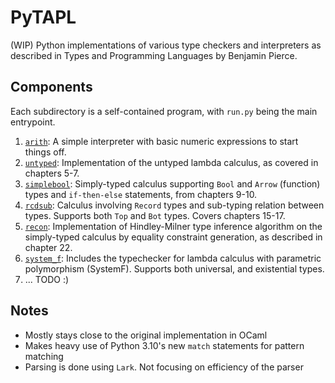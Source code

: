 # PyTAPL

(WIP) Python implementations of various type checkers and interpreters as described in Types and Programming Languages by Benjamin Pierce.

## Components
Each subdirectory is a self-contained program, with `run.py` being the main entrypoint.
1. [`arith`](01_arith): A simple interpreter with basic numeric expressions to start things off.
2. [`untyped`](02_untyped): Implementation of the untyped lambda calculus, as covered in chapters 5-7.
3. [`simplebool`](03_simplebool): Simply-typed calculus supporting `Bool` and `Arrow` (function) types and `if-then-else` statements, from chapters 9-10.
4. [`rcdsub`](04_rcdsub): Calculus involving `Record` types and sub-typing relation between types. Supports both `Top` and `Bot` types. Covers chapters 15-17.
5. [`recon`](05_recon): Implementation of Hindley-Milner type inference algorithm on the simply-typed calculus by equality constraint generation, as described in chapter 22.
6. [`system_f`](06_system_f): Includes the typechecker for lambda calculus with parametric polymorphism (SystemF). Supports both universal, and existential types. 
7. ... TODO :)

## Notes
* Mostly stays close to the original implementation in OCaml
* Makes heavy use of Python 3.10's new `match` statements for pattern matching
* Parsing is done using `Lark`. Not focusing on efficiency of the parser
